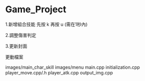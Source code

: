 # Game_Project
1.新增組合技能 先按 k 再按 u (需在1秒內) 

2.調整傷害判定

3.更新封面

更動檔案

images/main_char_skill
images/menu
main.cpp
initialization.cpp
player_move.cpp/.h
player_atk.cpp
output_img.cpp
